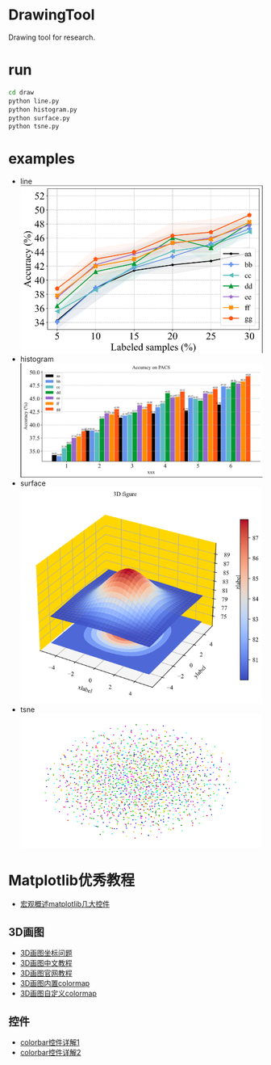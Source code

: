 # DrawingTool
 Drawing tool for research.

# run
``` bash
cd draw
python line.py
python histogram.py
python surface.py
python tsne.py
```

# examples
* line
![line](./data/examples/line.png)
* histogram
![histogram](./data/examples/histogram.png)
* surface
![surface](./data/examples/surface.png)
* tsne
![tsne](./data/examples/tsne.png)

# Matplotlib优秀教程
* [宏观概述matplotlib几大控件](https://www.jianshu.com/p/3937798d645b)
## 3D画图
* [3D画图坐标问题](https://blog.csdn.net/lllxxq141592654/article/details/81532855)
* [3D画图中文教程](https://www.cnblogs.com/xingshansi/p/6777945.html)
* [3D画图官网教程](https://matplotlib.org/2.0.2/mpl_toolkits/mplot3d/tutorial.html)
* [3D画图内置colormap](https://matplotlib.org/stable/tutorials/colors/colormaps.html)
* [3D画图自定义colormap](https://zhuanlan.zhihu.com/p/141251520)
## 控件
* [colorbar控件详解1](https://zhajiman.github.io/post/matplotlib_colorbar、#:~:text=%E6%89%80%E8%B0%93%20colorbar%20%E5%8D%B3%E4%B8%BB%E5%9B%BE%E6%97%81%E4%B8%80%E4%B8%AA%E9%95%BF%E6%9D%A1%E7%8A%B6%E7%9A%84%E5%B0%8F%E5%9B%BE%EF%BC%8C%E8%83%BD%E5%A4%9F%E8%BE%85%E5%8A%A9%E8%A1%A8%E7%A4%BA%E4%B8%BB%E5%9B%BE%E4%B8%AD%20colormap%20%E7%9A%84%E9%A2%9C%E8%89%B2%E7%BB%84%E6%88%90%E5%92%8C%E9%A2%9C%E8%89%B2%E4%B8%8E%E6%95%B0%E5%80%BC%E7%9A%84%E5%AF%B9%E5%BA%94%E5%85%B3%E7%B3%BB%E3%80%82%20%E6%9C%AC%E6%96%87%E5%B0%86%E4%BC%9A%E4%BE%9D%E6%AC%A1%E4%BB%8B%E7%BB%8D,colorbar%20%E7%9A%84%E5%9F%BA%E6%9C%AC%E7%94%A8%E6%B3%95%E3%80%81%E5%A6%82%E4%BD%95%E8%AE%BE%E7%BD%AE%E5%88%BB%E5%BA%A6%EF%BC%8C%E4%BB%A5%E5%8F%8A%E6%80%8E%E4%B9%88%E4%B8%BA%E7%BB%84%E5%9B%BE%E6%B7%BB%E5%8A%A0%20colorbar%E3%80%82%20%E4%BB%A3%E7%A0%81%E5%9F%BA%E4%BA%8E%20Matplotlib%203.3.4%E3%80%82)
* [colorbar控件详解2](https://cloud.tencent.com/developer/article/1790249)